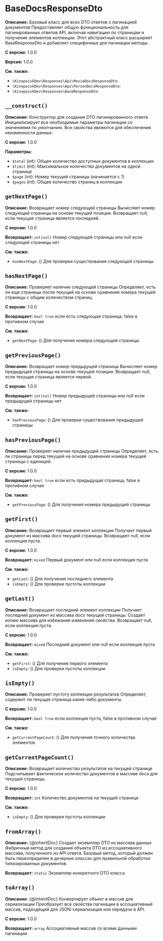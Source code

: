 # BaseDocsResponseDto

**Описание:** Базовый класс для всех DTO ответов с пагинацией документов
Предоставляет общую функциональность для пагинированных ответов API,
включая навигацию по страницам и получение элементов коллекции.
Этот абстрактный класс расширяет BaseResponseDto и добавляет
специфичные для пагинации методы.

**С версии:** 1.0.0

**Версия:** 1.0.0

**См. также:**

* `\KinopoiskDev\Responses\Api\MovieDocsResponseDto`: 
* `\KinopoiskDev\Responses\Api\PersonDocsResponseDto`: 
* `\KinopoiskDev\Responses\BaseResponseDto`: 

## `__construct()`

**Описание:** Конструктор для создания DTO пагинированного ответа
Инициализирует все необходимые параметры пагинации со значениями по умолчанию.
Все свойства являются  для обеспечения неизменности данных.

**С версии:** 1.0.0

**Параметры:**

* `$total` (int): Общее количество доступных документов в коллекции
* `$limit` (int): Максимальное количество документов на одной странице
* `$page` (int): Номер текущей страницы (начинается с 1)
* `$pages` (int): Общее количество страниц в коллекции

## `getNextPage()`

**Описание:** Возвращает номер следующей страницы
Вычисляет номер следующей страницы на основе текущей позиции.
Возвращает null, если текущая страница является последней.

**С версии:** 1.0.0

**Возвращает:** `int|null` Номер следующей страницы или null если следующей страницы нет

**См. также:**

* `hasNextPage`: () Для проверки существования следующей страницы

## `hasNextPage()`

**Описание:** Проверяет наличие следующей страницы
Определяет, есть ли еще страницы после текущей на основе
сравнения номера текущей страницы с общим количеством страниц.

**С версии:** 1.0.0

**Возвращает:** `bool true` если есть следующая страница, false в противном случае

**См. также:**

* `getNextPage`: () Для получения номера следующей страницы

## `getPreviousPage()`

**Описание:** Возвращает номер предыдущей страницы
Вычисляет номер предыдущей страницы на основе текущей позиции.
Возвращает null, если текущая страница является первой.

**С версии:** 1.0.0

**Возвращает:** `int|null` Номер предыдущей страницы или null если предыдущей страницы нет

**См. также:**

* `hasPreviousPage`: () Для проверки существования предыдущей страницы

## `hasPreviousPage()`

**Описание:** Проверяет наличие предыдущей страницы
Определяет, есть ли страницы перед текущей на основе
сравнения номера текущей страницы с единицей.

**С версии:** 1.0.0

**Возвращает:** `bool true` если есть предыдущая страница, false в противном случае

**См. также:**

* `getPreviousPage`: () Для получения номера предыдущей страницы

## `getFirst()`

**Описание:** Возвращает первый элемент коллекции
Получает первый документ из массива docs текущей страницы.
Возвращает null, если коллекция пуста.

**С версии:** 1.0.0

**Возвращает:** `mixed` Первый документ или null если коллекция пуста

**См. также:**

* `getLast`: () Для получения последнего элемента
* `isEmpty`: () Для проверки пустоты коллекции

## `getLast()`

**Описание:** Возвращает последний элемент коллекции
Получает последний документ из массива docs текущей страницы.
Создает копию массива для избежания изменения  свойства.
Возвращает null, если коллекция пуста.

**С версии:** 1.0.0

**Возвращает:** `mixed` Последний документ или null если коллекция пуста

**См. также:**

* `getFirst`: () Для получения первого элемента
* `isEmpty`: () Для проверки пустоты коллекции

## `isEmpty()`

**Описание:** Проверяет пустоту коллекции результатов
Определяет, содержит ли текущая страница какие-либо документы.

**С версии:** 1.0.0

**Возвращает:** `bool true` если коллекция пуста, false в противном случае

**См. также:**

* `getCurrentPageCount`: () Для получения точного количества элементов

## `getCurrentPageCount()`

**Описание:** Возвращает количество результатов на текущей странице
Подсчитывает фактическое количество документов в массиве docs
для текущей страницы.

**С версии:** 1.0.0

**Возвращает:** `int` Количество документов на текущей странице

**См. также:**

* `isEmpty`: () Для проверки пустоты коллекции

## `fromArray()`

**Описание:** {@inheritDoc}
Создает экземпляр DTO из массива данных
Фабричный метод для создания объекта DTO из ассоциативного массива,
полученного из API ответа. Базовый метод, который должен быть переопределен
в дочерних классах для правильной обработки типизированных документов.

**Возвращает:** `static` Экземпляр конкретного DTO класса

## `toArray()`

**Описание:** {@inheritDoc}
Конвертирует объект в массив для сериализации
Преобразует все свойства пагинации в ассоциативный массив,
подходящий для JSON-сериализации или передачи в API.

**С версии:** 1.0.0

**Возвращает:** `array` Ассоциативный массив со всеми данными пагинации

